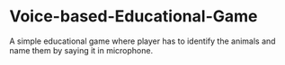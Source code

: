 # Voice-based-Educational-Game
A simple educational game where player has to identify the animals and name them by saying it in microphone.
